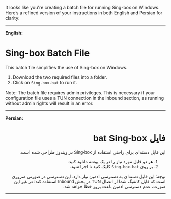 It looks like you're creating a batch file for running Sing-box on Windows. Here’s a refined version of your instructions in both English and Persian for clarity:

---

**English:**

# Sing-box Batch File

This batch file simplifies the use of Sing-box on Windows. 

1. Download the two required files into a folder.
2. Click on `Sing-box.bat` to run it.

Note: The batch file requires admin privileges. This is necessary if your configuration file uses a TUN connection in the inbound section, as running without admin rights will result in an error.

---

**Persian:**
<div dir="rtl" style="font-family: Arial, sans-serif; font-size: 14px;">


# فایل bat Sing-box

این فایل دسته‌ای برای راحتی استفاده از Sing-box در ویندوز طراحی شده است.

1. هر دو فایل مورد نیاز را در یک پوشه دانلود کنید.
2. بر روی `Sing-box.bat` کلیک کنید تا اجرا شود.

توجه: این فایل دسته‌ای به دسترسی ادمین نیاز دارد. این دسترسی در صورتی ضروری است که فایل کانفیگ شما از اتصال TUN در بخش Inbound استفاده کند؛ در غیر این صورت، عدم دسترسی ادمین باعث بروز خطا خواهد شد.
</div>

---

